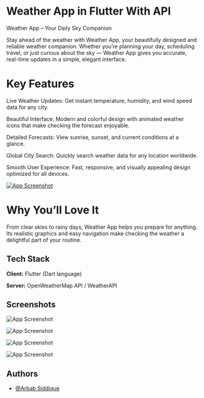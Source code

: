 
# Weather App in Flutter With API
  Weather App – Your Daily Sky Companion

Stay ahead of the weather with Weather App, your beautifully designed and reliable weather companion.
Whether you’re planning your day, scheduling travel, or just curious about the sky — Weather App gives you accurate, real-time updates in a simple, elegant interface.
# Key Features

Live Weather Updates: Get instant temperature, humidity, and wind speed data for any city.

Beautiful Interface: Modern and colorful design with animated weather icons that make checking the forecast enjoyable.

Detailed Forecasts: View sunrise, sunset, and current conditions at a glance.

Global City Search: Quickly search weather data for any location worldwide.

Smooth User Experience: Fast, responsive, and visually appealing design optimized for all devices.

<a href="">![App Screenshot](https://i.postimg.cc/JhGscff6/downloadbutton.png)</a>

# Why You’ll Love It

From clear skies to rainy days, Weather App helps you prepare for anything. Its realistic graphics and easy navigation make checking the weather a delightful part of your routine.


## Tech Stack

**Client:** Flutter (Dart language)

**Server:** OpenWeatherMap API / WeatherAPI


## Screenshots

![App Screenshot](https://i.postimg.cc/NMG4bzjM/1.png)

![App Screenshot](https://i.postimg.cc/ZYDsR4w4/3.png)

![App Screenshot](https://i.postimg.cc/tJKF0SpB/2.png)

![App Screenshot](https://i.postimg.cc/W1VyRS95/4.png)
## Authors

- [@Arbab Siddique](https://github.com/arbabalv)

